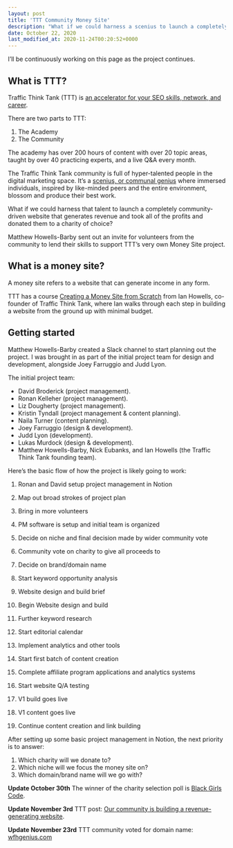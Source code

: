 ```yaml
---
layout: post
title: 'TTT Community Money Site'
description: "What if we could harness a scenius to launch a completely community-driven website that generates revenue and took all of the profits and donated them to a charity of choice?"
date: October 22, 2020
last_modified_at: 2020-11-24T00:20:52+0000
---
```


I’ll be continuously working on this page as the project continues.

## What is TTT?
Traffic Think Tank (TTT) is [an accelerator for your SEO skills, network, and career](https://trafficthinktank.com/).

There are two parts to TTT:
1. The Academy
2. The Community

The academy has over 200 hours of content with over 20 topic areas, taught by over 40 practicing experts, and a live Q&A every month.

The Traffic Think Tank community is full of hyper-talented people in the digital marketing space. It’s a [scenius, or communal genius](https://kk.org/thetechnium/scenius-or-comm/) where immersed individuals, inspired by like-minded peers and the entire environment, blossom and produce their best work.

What if we could harness that talent to launch a completely community-driven website that generates revenue and took all of the profits and donated them to a charity of choice?

Matthew Howells-Barby sent out an invite for volunteers from the community to lend their skills to support TTT’s very own Money Site project.

## What is a money site?
A money site refers to a website that can generate income in any form.

TTT has a course [Creating a Money Site from Scratch](https://trafficthinktank.com/courses/money-site-from-scratch/) from Ian Howells, co-founder of Traffic Think Tank, where Ian walks through each step in building a website from the ground up with minimal budget.

## Getting started

Matthew Howells-Barby created a Slack channel to start planning out the project. I was brought in as part of the initial project team for design and development, alongside Joey Farruggio and Judd Lyon.

The initial project team:
- David Broderick (project management).
- Ronan Kelleher (project management).
- Liz Dougherty (project management).
- Kristin Tyndall (project management & content planning).
- Naila Turner (content planning).
- Joey Farruggio (design & development).
- Judd Lyon (development).
- Lukas Murdock (design & development).
- Matthew Howells-Barby, Nick Eubanks, and Ian Howells (the Traffic Think Tank founding team).

Here’s the basic flow of how the project is likely going to work:

1. Ronan and David setup project management in Notion
2. Map out broad strokes of project plan
3. Bring in more volunteers

1. PM software is setup and initial team is organized
2. Decide on niche and final decision made by wider community vote
3. Community vote on charity to give all proceeds to
4. Decide on brand/domain name
5. Start keyword opportunity analysis
6. Website design and build brief
7. Begin Website design and build
8. Further keyword research
9. Start editorial calendar
10. Implement analytics and other tools
11. Start first batch of content creation
12. Complete affiliate program applications and analytics systems
13. Start website Q/A testing
14. V1 build goes live
15. V1 content goes live
16. Continue content creation and link building

After setting up some basic project management in Notion, the next priority is to answer:
1. Which charity will we donate to?
2. Which niche will we focus the money site on?
3. Which domain/brand name will we go with?

**Update October 30th**
The winner of the charity selection poll is [Black Girls Code](https://www.blackgirlscode.com/).

**Update November 3rd**
TTT post: [Our community is building a revenue-generating website](https://trafficthinktank.com/community-money-site/).

**Update November 23rd**
TTT community voted for domain name: [wfhgenius.com](https://wfhgenius.com/)